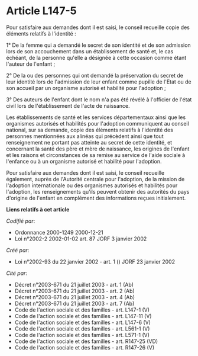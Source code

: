 # Article L147-5

Pour satisfaire aux demandes dont il est saisi, le conseil recueille copie des éléments relatifs à l'identité :

1° De la femme qui a demandé le secret de son identité et de son admission lors de son accouchement dans un établissement de
santé et, le cas échéant, de la personne qu'elle a désignée à cette occasion comme étant l'auteur de l'enfant ;

2° De la ou des personnes qui ont demandé la préservation du secret de leur identité lors de l'admission de leur enfant comme
pupille de l'Etat ou de son accueil par un organisme autorisé et habilité pour l'adoption ;

3° Des auteurs de l'enfant dont le nom n'a pas été révélé à l'officier de l'état civil lors de l'établissement de l'acte de
naissance.

Les établissements de santé et les services départementaux ainsi que les organismes autorisés et habilités pour l'adoption
communiquent au conseil national, sur sa demande, copie des éléments relatifs à l'identité des personnes mentionnées aux
alinéas qui précèdent ainsi que tout renseignement ne portant pas atteinte au secret de cette identité, et concernant la
santé des père et mère de naissance, les origines de l'enfant et les raisons et circonstances de sa remise au service de
l'aide sociale à l'enfance ou à un organisme autorisé et habilité pour l'adoption.

Pour satisfaire aux demandes dont il est saisi, le conseil recueille également, auprès de l'Autorité centrale pour
l'adoption, de la mission de l'adoption internationale ou des organismes autorisés et habilités pour l'adoption, les
renseignements qu'ils peuvent obtenir des autorités du pays d'origine de l'enfant en complément des informations reçues
initialement.

**Liens relatifs à cet article**

_Codifié par_:

  - Ordonnance 2000-1249 2000-12-21
  - Loi n°2002-2 2002-01-02 art. 87 JORF 3 janvier 2002

_Créé par_:

  - Loi n°2002-93 du 22 janvier 2002 - art. 1 () JORF 23 janvier 2002

_Cité par_:

  - Décret n°2003-671 du 21 juillet 2003 - art. 1 (Ab)
  - Décret n°2003-671 du 21 juillet 2003 - art. 2 (Ab)
  - Décret n°2003-671 du 21 juillet 2003 - art. 4 (Ab)
  - Décret n°2003-671 du 21 juillet 2003 - art. 7 (Ab)
  - Code de l'action sociale et des familles - art. L147-1 (V)
  - Code de l'action sociale et des familles - art. L147-11 (V)
  - Code de l'action sociale et des familles - art. L147-6 (V)
  - Code de l'action sociale et des familles - art. L561-1 (V)
  - Code de l'action sociale et des familles - art. L571-1 (V)
  - Code de l'action sociale et des familles - art. R147-25 (VD)
  - Code de l'action sociale et des familles - art. R147-26 (V)
